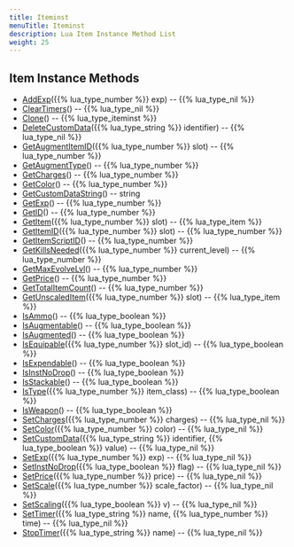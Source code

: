 ```yaml
---
title: Iteminst
menuTitle: Iteminst
description: Lua Item Instance Method List
weight: 25
---
```


## Item Instance Methods
- [AddExp](addexp)({{% lua_type_number %}} exp) -- {{% lua_type_nil %}}
- [ClearTimers](cleartimers)() -- {{% lua_type_nil %}}
- [Clone](clone)() -- {{% lua_type_iteminst %}}
- [DeleteCustomData](deletecustomdata)({{% lua_type_string %}} identifier) -- {{% lua_type_nil %}}
- [GetAugmentItemID](getaugmentitemid)({{% lua_type_number %}} slot) -- {{% lua_type_number %}}
- [GetAugmentType](getaugmenttype)() -- {{% lua_type_number %}}
- [GetCharges](getcharges)() -- {{% lua_type_number %}}
- [GetColor](getcolor)() -- {{% lua_type_number %}}
- [GetCustomDataString](getcustomdatastring)() -- string
- [GetExp](getexp)() -- {{% lua_type_number %}}
- [GetID](getid)() -- {{% lua_type_number %}}
- [GetItem](getitem)({{% lua_type_number %}} slot) -- {{% lua_type_item %}}
- [GetItemID](getitemid)({{% lua_type_number %}} slot) -- {{% lua_type_number %}}
- [GetItemScriptID](getitemscriptid)() -- {{% lua_type_number %}}
- [GetKillsNeeded](getkillsneeded)({{% lua_type_number %}} current_level) -- {{% lua_type_number %}}
- [GetMaxEvolveLvl](getmaxevolvelvl)() -- {{% lua_type_number %}}
- [GetPrice](getprice)() -- {{% lua_type_number %}}
- [GetTotalItemCount](gettotalitemcount)() -- {{% lua_type_number %}}
- [GetUnscaledItem](getunscaleditem)({{% lua_type_number %}} slot) -- {{% lua_type_item %}}
- [IsAmmo](isammo)() -- {{% lua_type_boolean %}}
- [IsAugmentable](isaugmentable)() -- {{% lua_type_boolean %}}
- [IsAugmented](isaugmented)() -- {{% lua_type_boolean %}}
- [IsEquipable](isequipable)({{% lua_type_number %}} slot_id) -- {{% lua_type_boolean %}}
- [IsExpendable](isexpendable)() -- {{% lua_type_boolean %}}
- [IsInstNoDrop](isinstnodrop)() -- {{% lua_type_boolean %}}
- [IsStackable](isstackable)() -- {{% lua_type_boolean %}}
- [IsType](istype)({{% lua_type_number %}} item_class) -- {{% lua_type_boolean %}}
- [IsWeapon](isweapon)() -- {{% lua_type_boolean %}}
- [SetCharges](setcharges)({{% lua_type_number %}} charges) -- {{% lua_type_nil %}}
- [SetColor](setcolor)({{% lua_type_number %}} color) -- {{% lua_type_nil %}}
- [SetCustomData](setcustomdata)({{% lua_type_string %}} identifier, {{% lua_type_boolean %}} value) -- {{% lua_type_nil %}}
- [SetExp](setexp)({{% lua_type_number %}} exp) -- {{% lua_type_nil %}}
- [SetInstNoDrop](setinstnodrop)({{% lua_type_boolean %}} flag) -- {{% lua_type_nil %}}
- [SetPrice](setprice)({{% lua_type_number %}} price) -- {{% lua_type_nil %}}
- [SetScale](setscale)({{% lua_type_number %}} scale_factor) -- {{% lua_type_nil %}}
- [SetScaling](setscaling)({{% lua_type_boolean %}} v) -- {{% lua_type_nil %}}
- [SetTimer](settimer)({{% lua_type_string %}} name, {{% lua_type_number %}} time) -- {{% lua_type_nil %}}
- [StopTimer](stoptimer)({{% lua_type_string %}} name) -- {{% lua_type_nil %}}
